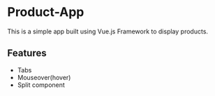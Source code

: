 # Product-App

This is a simple app built using Vue.js Framework to display products.

## Features
- Tabs
- Mouseover(hover)
- Split component
